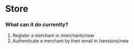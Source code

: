 # Store

### What can it do currently?
1. Register a merchant in /merchants/new
2. Authenticate a merchant by their email in /sessions/new
